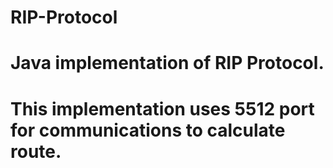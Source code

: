 # RIP-Protocol 

# Java implementation of RIP Protocol. 

# This implementation uses 5512 port for communications to calculate route.
